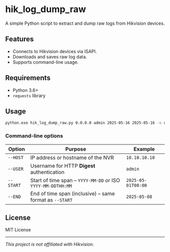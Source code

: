 # hik_log_dump_raw

A simple Python script to extract and dump raw logs from Hikvision devices.

## Features

- Connects to Hikvision devices via ISAPI.
- Downloads and saves raw log data.
- Supports command-line usage.

## Requirements

- Python 3.6+
- `requests` library



## Usage

```bash
python.exe hik_log_dump_raw.py 0.0.0.0 admin 2025-05-16 2025-05-16 -o output.xml
```

### Command-line options

| Option     | Purpose                                            | Example                |
|------------|----------------------------------------------------|------------------------|
| `--HOST`   | IP address or hostname of the NVR                  | `10.10.10.10`          |
| `--USER`   | Username for HTTP **Digest** authentication        | `admin`                |
| `--START`  | Start of time span – `YYYY-MM-DD` *or* ISO `YYYY-MM-DDTHH:MM` | `2025-05-01T00:00` |
| `--END`    | End of time span (inclusive) – same format as `--START` | `2025-05-08`        |

## License

MIT License

---

*This project is not affiliated with Hikvision.*
